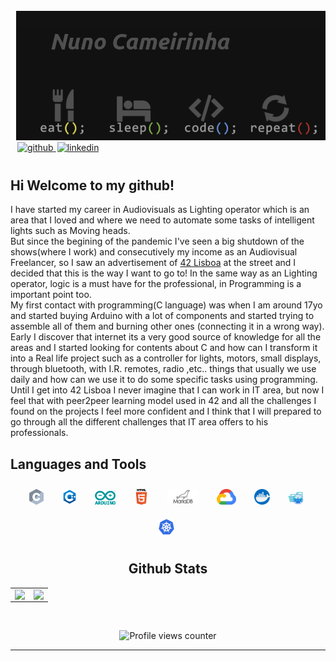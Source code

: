 <img src="./nome_eat_repeat.png"   />



<a href="https://github.com/ncameiri" target="_blank">
<img src=https://img.shields.io/badge/github-%2324292e.svg?&style=for-the-badge&logo=github&logoColor=white alt=github  style="margin-left: 11px; margin-bottom: 10px;" />
</a>
<a href="https://www.linkedin.com/in/nuno-cameirinha-7705a561/" target="_blank">
<img src=https://img.shields.io/badge/linkedin-%231E77B5.svg?&style=for-the-badge&logo=linkedin&logoColor=white alt=linkedin style="margin-left: 2px; margin-bottom: 10px;" />
</a>


## Hi Welcome to my github!  

I have started my career in Audiovisuals as Lighting operator which is an area that I loved and where we need to automate some tasks of intelligent lights such as Moving heads.<br>
But since the begining of the pandemic I've seen a big shutdown of the shows(where I work) and consecutively my income as an Audiovisual Freelancer, so I saw an advertisement of [42 Lisboa](https://www.42lisboa.com/en/) at the street and I decided that this is the way I want to go to! In the same way as an Lighting operator, logic is a must have for the professional, in Programming is a important point too.<br>
My first contact with programming(C language) was when I am around 17yo and started buying  Arduino with a lot of components and started trying to assemble all of them and burning other ones (connecting it in a wrong way).<br>
Early I discover that internet its a very good source of knowledge for all the areas and I started looking for contents about C and how can I transform it into a Real life project such as a controller for lights, motors, small displays, through bluetooth, with I.R. remotes, radio ,etc.. things that usually we use daily and how can we use it to do some specific tasks using programming.<br>
Until I get into 42 Lisboa I never imagine that I can work in IT area, but now I feel that with peer2peer learning model used in 42 and all the challenges I found on the projects I feel more confident and I think that I will prepared to go through all the different challenges that IT area offers to his professionals. 


## Languages and Tools


<div align="center">
<img style="margin: 10px; padding-right: 5px" src="./.resources\c-seeklogo.com.svg" alt="JavaScriptt" height="25" />
<img style="margin: 10px; padding-right: 5px" src="./.resources\icons8-c++.svg" alt="CSS3" height="25" />
<img style="margin: 10px; padding-right: 5px" src="./.resources\arduino-seeklogo.com.svg" alt="HTML5" height="22" />
<img style="margin: 10px; padding-right: 5px" src="./.resources\html.svg" alt="Bootstrap" height="25" />
<img style="margin: 10px; padding-right: 5px" src="./.resources\mariadb.svg" alt="TypeScript" height="25" />
<img style="margin: 10px; padding-right: 5px" src="./.resources\gcloud.svg" alt="Redux" height="25" />
<img style="margin: 10px; padding-right: 5px" src="./.resources\docker.svg" alt="React" height="25" />
<img style="margin: 10px; padding-right: 5px" src="./.resources\minikube.svg" alt="NextJS" height="25" />
<img style="margin: 10px; padding-right: 5px" src="./.resources\kubernetes.svg" alt="MongoDB" height="25" />


## Github Stats

<table><tr><td valign="top" width="50%">

<img src="https://github-readme-stats.vercel.app/api?username=ncameiri&show_icons=true&theme=vue&count_private=true&hide_border=true" align="left" style="width: 100%" />

</td><td valign="top" width="50%">

<img src="https://github-readme-stats.vercel.app/api/top-langs/?username=ncameiri&hide_border=true&theme=vue&layout=compact" align="left" style="width: 100%" />

</td></tr></table>

<br/>

![Profile views counter](https://komarev.com/ghpvc/?username=ncameiri&&style=flat-square)

---
